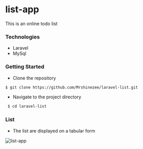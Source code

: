 # list-app
This is an online todo list

### Technologies
- Laravel
- MySql


### Getting Started
- Clone the repository
```bash
$ git clone https://github.com/Mrshinezee/laravel-list.git
```
- Navigate to the project directory
```bash
 $ cd laravel-list
```
### List
- The list are displayed on a tabular form

![list-app](https://res.cloudinary.com/dowmiccxo/image/upload/v1563394167/Screenshot_2019-07-17_at_8.58.27_PM.png)
